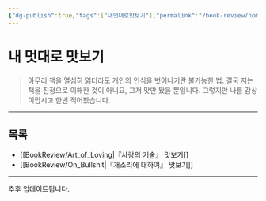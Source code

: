 ```yaml
---
{"dg-publish":true,"tags":["내멋대로맛보기"],"permalink":"/book-review/home/","dgPassFrontmatter":true,"created":"2024-02-08T15:27:29.404+09:00","updated":"2024-07-22T23:26:29.195+09:00"}
---
```



# 내 멋대로 맛보기

> 아무리 책을 열심히 읽더라도 개인의 인식을 벗어나기란 불가능한 법.
> 결국 저는 책을 진정으로 이해한 것이 아니요, 그저 맛만 봤을 뿐입니다.
> 그렇지만 나름 감상이랍시고 한번 적어봤습니다.
---

## 목록

+ [[BookReview/Art_of_Loving\|『사랑의 기술』 맛보기]]
+ [[BookReview/On_Bullshit\|『개소리에 대하여』 맛보기]]


---

추후 업데이트됩니다.